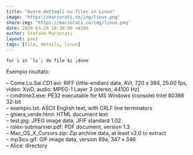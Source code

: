 ```yaml
---
title: "Avere dettagli su files in Linux"
image: 'https://marzorati.co/img/linux.png'
share-img: 'https://marzorati.co/img/linux.png'
date: 2020-03-29 10:30:00 +0200
author: Stefano Marzorati
layout: post
tags: [file, details, linux]
---
```

``for i in `ls`; do file $i ;done``

Esempio risultato:

&#8211; Come.Lo.Sai.CD1.avi: RIFF (little-endian) data, AVI, 720 x 384, 25.00 fps, video: XviD, audio: MPEG-1 Layer 3 (stereo, 44100 Hz)  
&#8211; cmdtime3.exe: PE32 executable for MS Windows (console) Intel 80386 32-bit  
&#8211; esempio.txt: ASCII English text, with CRLF line terminators  
&#8211; ghiera_verde.html: HTML document text  
&#8211; test.jpg: JPEG image data, JFIF standard 1.02  
&#8211; rolex-submariner.pdf: PDF document, version 1.3  
&#8211; Mac\_OS\_X_Cursors.zip: Zip archive data, at least v2.0 to extract  
&#8211; mp3ico.gif: GIF image data, version 89a, 347 x 346  
&#8211; Alice: directory